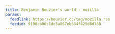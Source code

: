 ```yaml
---
title: Benjamin Bouvier's world - mozilla
params:
  feedlink: https://bouvier.cc/tag/mozilla.rss
  feedid: 9190cb00c1dc5a867eb634f425d8d768
---
```

